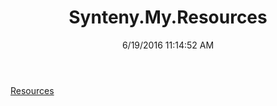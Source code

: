 ﻿---
title: Synteny.My.Resources
date: 6/19/2016 11:14:52 AM
---

[Resources](T-Synteny.My.Resources.Resources.html)
